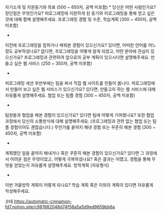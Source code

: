 자기소개 및 지원동기와 목표 (500 ~ 650자, 공백 미포함)
*
당신은 어떤 사람인가요? 장단점은 무엇인가요? 피로그래밍에 지원하게 된 동기와 피로그래밍을 통해 얻고 싶은 것에 대해 함께 설명해주세요.
프로그래밍 경험 및 수준, 학습계획  (300 ~ 450자, 공백 미포함)

*
이전에 프로그래밍을 접하거나 배워본 경험이 있으신가요? 있다면, 어떠한 언어를 어느 정도 공부하셨나요? 없다면, 프로그래밍을 어떻게 알게 되었고, 어떤 분야에 관심이 있으신가요? 프로그래밍과 관련하여 앞으로의 공부 계획이 있으시다면 설명해주세요.
만들고 싶은 웹 서비스 (250 ~ 350자, 공백 미포함)

*
피로그래밍 세션 후반부에는 팀을 짜서 직접 웹 사이트를 만들어 봅니다. 피로그래밍에서 만들어 보고 싶은 웹 서비스가 있으신가요? 있다면, 만들고자 하는 웹 서비스에 대해 자유롭게 설명해주세요.
협업 또는 팀플 경험 (300 ~ 450자, 공백 미포함)

*
팀원들과 협업을 해본 경험이 있으신가요? 있다면 팀에 어떻게 기여했나요? 또한 협업 과정에서 당신의 소통방식에 대해 설명해주세요. (프로그래밍과 관련 없는 협업 또는 팀플 경험이어도 괜찮습니다.)
무언가를 끝까지 해낸 경험 또는 꾸준히 해본 경험 (300 ~ 450자, 공백 미포함)

*
계획했던 일을 끝까지 해내거나 혹은 꾸준히 해본 경험이 있으신가요? 있다면 그 과정에서 어려운 점은 무엇이었고, 어떻게 극복하셨나요? 혹은 결과는 어땠고, 경험을 통해 무엇을 얻었는지 자유롭게 설명해주세요.
방학계획 (자유형식)

*
이번 겨울방학 계획이 어떻게 되나요? 학습 계획 혹은 이외의 계획이 있다면 자유롭게 작성해주세요.

코테
https://automatic-cinnamon-fd7.notion.site/c981982048d74f58a5a5d9ed9659bb6a